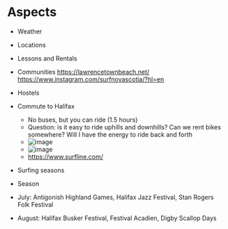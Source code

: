 # Aspects
- Weather 
- Locations
- Lessons and Rentals
- Communities
 https://lawrencetownbeach.net/
 https://www.instagram.com/surfnovascotia/?hl=en
- Hostels
- Commute to Halifax
  - No buses, but you can ride (1.5 hours)
  - Question: is it easy to ride uphills and downhills? Can we rent bikes somewhere? Will I have the energy to ride back and forth
  - ![image](https://github.com/Lin2xdd/Journy-Into-Exile/assets/72551770/b136a6a6-1a1a-4572-96da-0972a4aa78eb)
  - ![image](https://github.com/Lin2xdd/Journy-Into-Exile/assets/72551770/a22b05cb-51ec-46e0-9898-898854d1ed6d)
  - https://www.surfline.com/


- Surfing seasons
- Season
 - July: Antigonish Highland Games, Halifax Jazz Festival, Stan Rogers Folk Festival
 - August: Halifax Busker Festival, Festival Acadien, Digby Scallop Days
